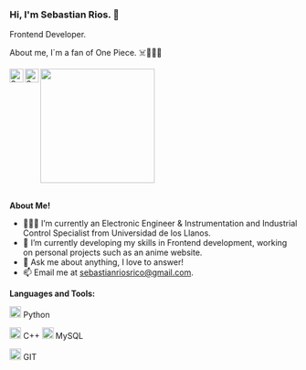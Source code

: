 ### Hi, I'm Sebastian Rios. 👋

Frontend Developer.

About me, I´m a fan of One Piece. ☠️🏴‍☠️👒

<img width="200px" src="https://media.tenor.com/6ZhzHHYyNxoAAAAC/luffy.gif">

<a href="https://www.linkedin.com/in/sebastianriosrico/">
  <img align="left" alt="Sebastian's LinkedIn" width="24px" src="https://img.icons8.com/nolan/96/linkedin.png" />
</a>
<a href="https://twitter.com/sebasrios977">
  <img align="left" alt="Sebastian's Twitter" width="24px" src="https://img.icons8.com/nolan/96/twitter.png" />
</a>




<br />
<br />

**About Me!**

- 👨🏽‍💻 I’m currently an Electronic Engineer & Instrumentation and Industrial Control Specialist from Universidad de los Llanos.
- 🌱 I’m currently developing my skills in Frontend development, working on personal projects such as an anime website. 
- 💬 Ask me about anything, I love to answer!
- 📫 Email me at [sebastianriosrico@gmail.com](mailto:sebastianriosrico@gmail.com).



**Languages and Tools:**  


<code><img height="20" src="https://img.icons8.com/nolan/96/python.png"></code> Python

<code><img height="20" src="https://img.icons8.com/nolan/96/c-plus-plus.png"></code> C++
<code><img height="20" src="https://img.icons8.com/nolan/96/sql.png"></code> MySQL


<code><img height="20" src="https://img.icons8.com/nolan/96/git.png"></code> GIT

<!--
**sebasrios977/sebasrios977** is a ✨ _special_ ✨ repository because its `README.md` (this file) appears on your GitHub profile.

Here are some ideas to get you started:

- 🔭 I’m currently working on ...
- 🌱 I’m currently learning ...
- 👯 I’m looking to collaborate on ...
- 🤔 I’m looking for help with ...
- 💬 Ask me about ...
- 📫 How to reach me: ...
- 😄 Pronouns: ...
- ⚡ Fun fact: ...
-->

